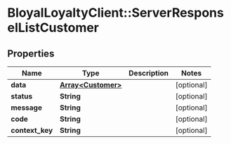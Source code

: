 # BloyalLoyaltyClient::ServerResponseIListCustomer

## Properties
Name | Type | Description | Notes
------------ | ------------- | ------------- | -------------
**data** | [**Array&lt;Customer&gt;**](Customer.md) |  | [optional] 
**status** | **String** |  | [optional] 
**message** | **String** |  | [optional] 
**code** | **String** |  | [optional] 
**context_key** | **String** |  | [optional] 


